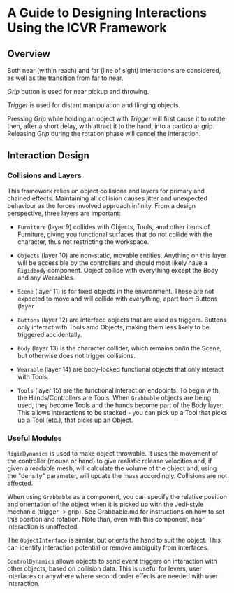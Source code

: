 # A Guide to Designing Interactions Using the ICVR Framework


## Overview

Both near (within reach) and far (line of sight) interactions are considered, as well as the transition from far to near. 

*Grip* button is used for near pickup and throwing. 

*Trigger* is used for distant manipulation and flinging objects. 

Pressing *Grip* while holding an object with *Trigger* will first cause it to rotate then, after a short delay, with attract it to the hand, into a particular grip. Releasing *Grip* during the rotation phase will cancel the interaction.


## Interaction Design 

### Collisions and Layers

This framework relies on object collisions and layers for primary and chained effects. Maintaining all collision causes jitter and unexpected behaviour as the forces involved approach infinity. From a design perspective, three layers are important:

+ `Furniture` (layer 9) collides with Objects, Tools, amd other items of Furniture, giving you functional surfaces that do not collide with the character, thus not restricting the workspace.

+ `Objects` (layer 10) are non-static, movable entities. Anything on this layer will be accessible by the controllers and should most likely have a `Rigidbody` component. Object collide with everything except the Body and any Wearables.

+ `Scene` (layer 11) is for fixed objects in the environment. These are not expected to move and will collide with everything, apart from Buttons (layer

+ `Buttons` (layer 12) are interface objects that are used as triggers. Buttons only interact with Tools amd Objects, making them less likely to be triggered accidentally.

+ `Body` (layer 13) is the character collider, which remains on/in the Scene, but otherwise does not trigger collisions.

+ `Wearable` (layer 14) are body-locked functional objects that only interact with Tools.

+ `Tools` (layer 15) are the functional interaction endpoints. To begin with, the Hands/Controllers are Tools. When `Grabbable` objects are being used, they become Tools and the hands become part of the Body layer. This allows interactions to be stacked - you can pick up a Tool that picks up a Tool (etc.), that picks up an Object.



### Useful Modules

`RigidDynamics` is used to make object throwable. It uses the movement of the controller (mouse or hand) to give realistic release velocities and, if given a readable mesh, will calculate the volume of the object and, using the "density" parameter, will update the mass accordingly. Collisions are not affected.

When using `Grabbable` as a component, you can specify the relative position and orientation of the object when it is picked up with the Jedi-style mechanic (trigger -> grip). See Grabbable.md for instructions on how to set this position and rotation. Note than, even with this component, near interaction is unaffected.

The `ObjectInterface` is similar, but orients the hand to suit the object. This can identify interaction potential or remove ambiguity from interfaces. 

`ControlDynamics` allows objects to send event triggers on interaction with other objects, based on collision data. This is useful for levers, user interfaces or anywhere where second order effects are needed with user interaction.
